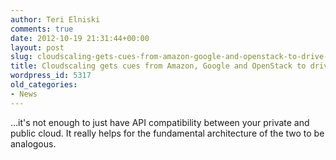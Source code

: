 ```yaml
---
author: Teri Elniski
comments: true
date: 2012-10-19 21:31:44+00:00
layout: post
slug: cloudscaling-gets-cues-from-amazon-google-and-openstack-to-drive-private-cloud
title: Cloudscaling gets cues from Amazon, Google and OpenStack to drive private cloud
wordpress_id: 5317
old_categories:
- News
---
```


...it's not enough to just have API compatibility between your private and public cloud. It really helps for the fundamental architecture of the two to be analogous.
